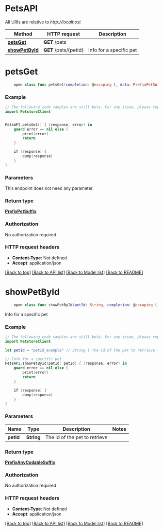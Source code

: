 # PetsAPI

All URIs are relative to *http://localhost*

Method | HTTP request | Description
------------- | ------------- | -------------
[**petsGet**](PetsAPI.md#petsget) | **GET** /pets | 
[**showPetById**](PetsAPI.md#showpetbyid) | **GET** /pets/{petId} | Info for a specific pet


# **petsGet**
```swift
    open class func petsGet(completion: @escaping (_ data: PrefixPetSuffix?, _ error: Error?) -> Void)
```



### Example
```swift
// The following code samples are still beta. For any issue, please report via http://github.com/OpenAPITools/openapi-generator/issues/new
import PetstoreClient


PetsAPI.petsGet() { (response, error) in
    guard error == nil else {
        print(error)
        return
    }

    if (response) {
        dump(response)
    }
}
```

### Parameters
This endpoint does not need any parameter.

### Return type

[**PrefixPetSuffix**](PrefixPetSuffix.md)

### Authorization

No authorization required

### HTTP request headers

 - **Content-Type**: Not defined
 - **Accept**: application/json

[[Back to top]](#) [[Back to API list]](../README.md#documentation-for-api-endpoints) [[Back to Model list]](../README.md#documentation-for-models) [[Back to README]](../README.md)

# **showPetById**
```swift
    open class func showPetById(petId: String, completion: @escaping (_ data: PrefixAnyCodableSuffix?, _ error: Error?) -> Void)
```

Info for a specific pet

### Example
```swift
// The following code samples are still beta. For any issue, please report via http://github.com/OpenAPITools/openapi-generator/issues/new
import PetstoreClient

let petId = "petId_example" // String | The id of the pet to retrieve

// Info for a specific pet
PetsAPI.showPetById(petId: petId) { (response, error) in
    guard error == nil else {
        print(error)
        return
    }

    if (response) {
        dump(response)
    }
}
```

### Parameters

Name | Type | Description  | Notes
------------- | ------------- | ------------- | -------------
 **petId** | **String** | The id of the pet to retrieve | 

### Return type

[**PrefixAnyCodableSuffix**](PrefixAnyCodableSuffix.md)

### Authorization

No authorization required

### HTTP request headers

 - **Content-Type**: Not defined
 - **Accept**: application/json

[[Back to top]](#) [[Back to API list]](../README.md#documentation-for-api-endpoints) [[Back to Model list]](../README.md#documentation-for-models) [[Back to README]](../README.md)

